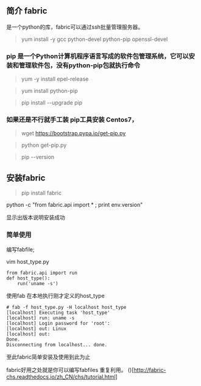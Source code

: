 
## 简介 fabric

是一个python的库，fabric可以通过ssh批量管理服务器。

> yum install -y gcc python-devel python-pip openssl-devel

### pip 是一个Python计算机程序语言写成的软件包管理系统，它可以安装和管理软件包，没有python-pip包就执行命令

> yum -y install epel-release

> yum install python-pip

>  pip install --upgrade pip

### 如果还是不行就手工装 pip工具安装 Centos7，

> wget https://bootstrap.pypa.io/get-pip.py

> python get-pip.py

> pip --version

## 安装fabric

> pip install fabric

python -c "from fabric.api import * ; print env.version"

显示出版本说明安装成功

### 简单使用

编写fabfile;

vim host_type.py

```
from fabric.api import run
def host_type():
    run('uname -s')
```
使用fab 在本地执行刚才定义的host_type

```
# fab -f host_type.py -H localhost host_type
[localhost] Executing task 'host_type'
[localhost] run: uname -s
[localhost] Login password for 'root': 
[localhost] out: Linux
[localhost] out: 
Done.
Disconnecting from localhost... done.
```

至此fabric简单安装及使用到此为止

fabric好用之处就是你可以编写fabfiles 重复利用。
()[http://fabric-chs.readthedocs.io/zh_CN/chs/tutorial.html]
